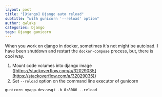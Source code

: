 ```yaml
---
layout: post
title: "[Django] Django auto reload"
subtitle: "with gunicorn '--reload' option"
author: qwlake
categories: Django
tags: Django gunicorn
---
```


When you work on django in docker, sometimes it's not might be autoload. I have been shutdown and restart the `docker-compose` process, but, there is cool way.

1. Mount code volumes into django image ([https://stackoverflow.com/a/32029035](https://stackoverflow.com/a/32029035))
2. Set `--reload` option on the command line executor of gunicorn

```
gunicorn myapp.dev.wsgi -b 0:8080 --reload
```